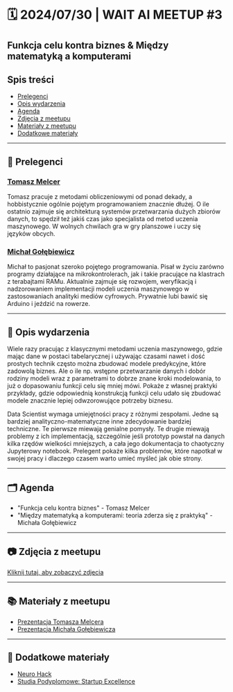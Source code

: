 # 🗓️ 2024/07/30 | WAIT AI MEETUP #3

## Funkcja celu kontra biznes & Między matematyką a komputerami

## Spis treści
- [Prelegenci](#prelegenci)
- [Opis wydarzenia](#opis-wydarzenia)
- [Agenda](#agenda)
- [Zdjęcia z meetupu](#zdjęcia-z-meetupu)
- [Materiały z meetupu](#materiały-z-meetupu)
- [Dodatkowe materiały](#dodatkowe-materiały)

---

## 🎤 Prelegenci

### [Tomasz Melcer](#tomasz-melcer)
Tomasz pracuje z metodami obliczeniowymi od ponad dekady, a hobbistycznie ogólnie pojętym programowaniem znacznie dłużej. O ile ostatnio zajmuje się architekturą systemów przetwarzania dużych zbiorów danych, to spędził też jakiś czas jako specjalista od metod uczenia maszynowego. W wolnych chwilach gra w gry planszowe i uczy się języków obcych.

### [Michał Gołębiewicz](#michał-gołębiewicz)
Michał to pasjonat szeroko pojętego programowania. Pisał w życiu zarówno programy działające na mikrokontrolerach, jak i takie pracujące na klastrach z terabajtami RAMu. Aktualnie zajmuje się rozwojem, weryfikacją i nadzorowaniem implementacji modeli uczenia maszynowego w zastosowaniach analityki mediów cyfrowych. Prywatnie lubi bawić się Arduino i jeździć na rowerze.

---

## 📄 Opis wydarzenia

Wiele razy pracując z klasycznymi metodami uczenia maszynowego, gdzie mając dane w postaci tabelarycznej i używając czasami nawet i dość prostych technik często można zbudować modele predykcyjne, które zadowolą biznes. Ale o ile np. wstępne przetwarzanie danych i dobór rodziny modeli wraz z parametrami to dobrze znane kroki modelowania, to już o dopasowaniu funkcji celu się mniej mówi. Pokaże z własnej praktyki przykłady, gdzie odpowiednią konstrukcją funkcji celu udało się zbudować modele znacznie lepiej odwzorowujące potrzeby biznesu.

Data Scientist wymaga umiejętności pracy z różnymi zespołami. Jedne są bardziej analityczno-matematyczne inne zdecydowanie bardziej techniczne. Te pierwsze miewają genialne pomysły. Te drugie miewają problemy z ich implementacją, szczególnie jeśli prototyp powstał na danych kilka rzędów wielkości mniejszych, a cała jego dokumentacja to chaotyczny Jupyterowy notebook. Prelegent pokaże kilka problemów, które napotkał w swojej pracy i dlaczego czasem warto umieć myśleć jak obie strony.

---

## 🗂️ Agenda

- "Funkcja celu kontra biznes" - Tomasz Melcer
- "Między matematyką a komputerami: teoria zderza się z praktyką" - Michała Gołębiewicz

---

## 📷 Zdjęcia z meetupu
[Kliknij tutaj, aby zobaczyć zdjęcia](https://photos.app.goo.gl/4hn6EDcCjvAhUqN96)

---

## 📚 Materiały z meetupu

- [Prezentacja Tomasza Melcera](https://drive.google.com/file/d/1x1LI6DUaCrvw5QAb4NyILqPybYaMjDDV/view?usp=share_link)
- [Prezentacja Michała Gołębiewicza](https://same-neuroid.eu/neurohack/)

---

## 📘 Dodatkowe materiały

- [Neuro Hack](https://same-neuroid.eu/neurohack/)
- [Studia Podyplomowe: Startup Excellence](https://inqube.pl/startupexcellence/)
